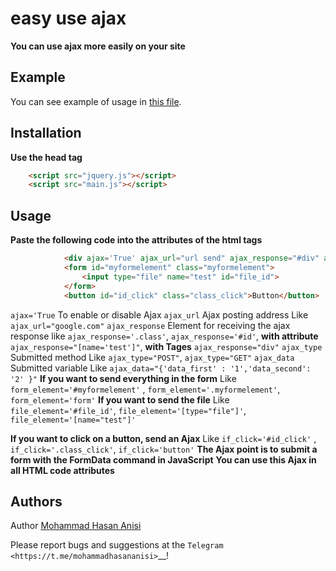 easy use ajax
==================
**You can use ajax more easily on your site**

Example
-----------
You can see example of usage in [this file](https://github.com/mohammadhasananisi/easy-use-ajax/blob/master/example.html).


Installation
---------------
**Use the head tag**

```html
    <script src="jquery.js"></script>
    <script src="main.js"></script>
```
Usage
-----------------
**Paste the following code into the attributes of the html tags**

```html
            <div ajax='True' ajax_url="url send" ajax_response="#div" ajax_type="POST" ajax_data="{'data_first':'True'}" id="div"  if_click='#id_click' file_element="#file_id"></div>
            <form id="myformelement" class="myformelement">
                <input type="file" name="test" id="file_id">
            </form>
            <button id="id_click" class="class_click">Button</button>
```

`ajax='True` To enable or disable Ajax‍‍
`ajax_url` Ajax posting address‍‍ Like `ajax_url="google.com"`
`ajax_response` Element for receiving the ajax response like `ajax_response='.class'`, `ajax_response='#id'`, **with attribute** `ajax_response="[name='test']"`, **with Tages** `ajax_response="div"`
`ajax_type` Submitted method Like `ajax_type="POST"`, `ajax_type="GET"`
`ajax_data` Submitted variable Like `ajax_data="{'data_first' : '1','data_second': '2' }"`
**If you want to send everything in the form** Like `form_element='#myformelement'` , `form_element='.myformelement'`, `form_element='form'`
**If you want to send the file** Like `file_element='#file_id'`, `file_element='[type="file"]'`, `file_element='[name="test"]'`

**If you want to click on a button, send an Ajax** Like `if_click='#id_click'` , `if_click='.class_click'`, `if_click='button'`
**The Ajax point is to submit a form with the FormData command in JavaScript**
**You can use this Ajax in all HTML code attributes**



Authors
--------
Author [Mohammad Hasan Anisi](mohammadhasananisiqom@gmail.com)

Please report bugs and suggestions at the `Telegram <https://t.me/mohammadhasananisi>`__!

